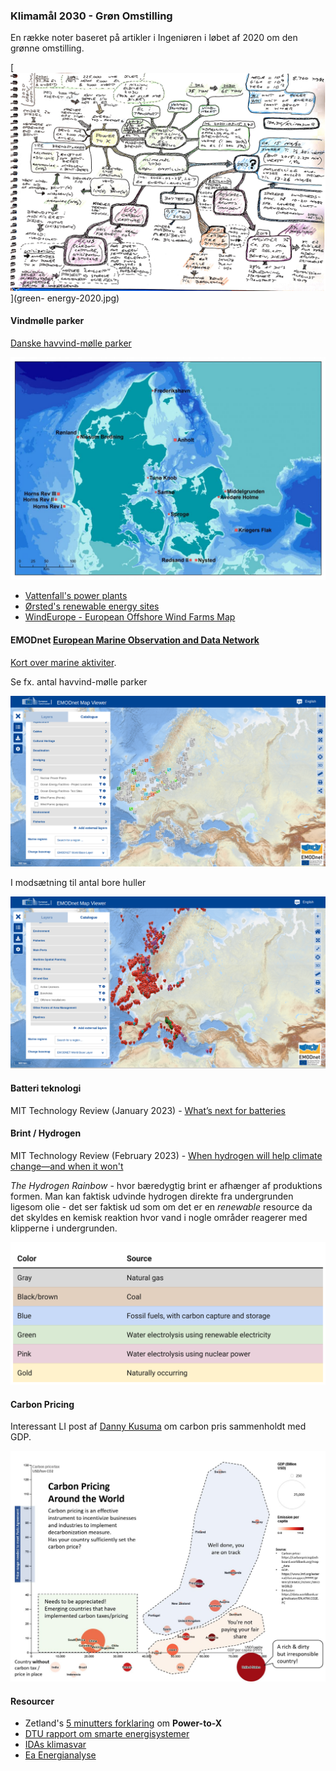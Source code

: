 ### Klimamål 2030 - Grøn Omstilling

En række noter baseret på artikler i Ingeniøren i løbet af 2020 om den grønne omstilling.

[![Klimamål 2030 - Grøn Omstilling](green-energy-2020.jpg "Klimamål 2030 - Grøn Omstilling")](green-
energy-2020.jpg)

#### Vindmølle parker

[Danske havvind-mølle parker](https://ens.dk/ansvarsomraader/vindmoeller-paa-hav/ansoegte-og-etablerede-havvindmoelleparker)

[![Danske havvind-mølle parker - 2022](havvind-202206.jpg "Danske havvind-mølle parker - 2022")](havvind-202206.jpg)

* [Vattenfall's power plants](https://powerplants.vattenfall.com/)
* [Ørsted's renewable energy sites](https://orsted.com/en/what-we-do/renewable-energy-solutions)
* [WindEurope - European Offshore Wind Farms Map](https://windeurope.org/intelligence-platform/product/european-offshore-wind-farms-map-public/)

#### EMODnet [European Marine Observation and Data Network](https://emodnet.ec.europa.eu/en)

[Kort over marine aktiviter](https://emodnet.ec.europa.eu/geoviewer/#!/).

Se fx. antal havvind-mølle parker

[![Human Activities -> Energy -> Wind Farms](europe-windfarms.png "Human Activities -> Energy -> Wind Farms")](europe-windfarms.png)

I modsætning til antal bore huller

[![Human Activities -> Oil and Gas -> Boreholes](europe-boreholes.png "Human Activities -> Oil and Gas -> Boreholes")](europe-boreholes.png)

#### Batteri teknologi

MIT Technology Review (January 2023) - [What’s next for batteries](https://www.technologyreview.com/2023/01/04/1066141/whats-next-for-batteries/)

#### Brint / Hydrogen

MIT Technology Review (February 2023) - [When hydrogen will help climate change—and when it won't](https://www.technologyreview.com/2023/02/23/1069086/when-hydrogen-will-help-climate-change-and-when-it-wont/)

*The Hydrogen Rainbow* - hvor bæredygtig brint er afhænger af produktions formen. Man kan faktisk udvinde hydrogen direkte fra undergrunden ligesom olie - det ser faktisk ud som om det er en *renewable* resource da det skyldes en kemisk reaktion hvor vand i nogle områder reagerer med klipperne i undergrunden.

![The Hydrogen Rainbow](hydrogen-rainbow.png "The Hydrogen Rainbow")

#### Carbon Pricing

Interessant LI post af [Danny Kusuma](https://www.linkedin.com/posts/danny-kusuma_carbonemissions-carbonpricing-renewableenergy-activity-7106096256334143488-HxZW) om carbon pris sammenholdt med GDP.

[![Carbon Pricing around the World](carbon-price.jpg "Carbon Pricing around the World")](carbon-price.jpg)

#### Resourcer

* Zetland's [5 minutters forklaring](https://youtu.be/BUn00A3vgSQ) om **Power-to-X**
* [DTU rapport om smarte energisystemer](https://features.dtu.dk/smarte-energisystemer/)
* [IDAs klimasvar](https://ida.dk/klimasvar)
* [Ea Energianalyse](https://www.ea-energianalyse.dk)
